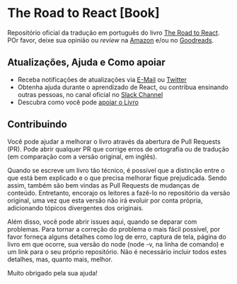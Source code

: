 # The Road to React [Book]


Repositório oficial da tradução em português do livro [The Road to React](http://roadtoreact.com/). POr favor, deixe sua opinião ou *review* na [Amazon](https://www.amazon.com/dp/B077HJFCQX?tag=21moves-20) e/ou no [Goodreads](https://www.goodreads.com/book/show/37503118-the-road-to-learn-react).

## Atualizações, Ajuda e Como apoiar

* Receba notificações de atualizações via [E-Mail](https://www.getrevue.co/profile/rwieruch) ou [Twitter](https://twitter.com/rwieruch)
* Obtenha ajuda durante o aprendizado de React, ou contribua ensinando outras pessoas, no canal oficial no [Slack Channel](https://slack-the-road-to-learn-react.wieruch.com/)
* Descubra como você pode [apoiar o Livro](https://www.robinwieruch.de/about/)

## Contribuindo

Você pode ajudar a melhorar o livro através da abertura de Pull Requests (PR). Pode abrir qualquer PR que corrige erros de ortografia ou de tradução (em comparação com a versão original, em inglês).

Quando se escreve um livro tão técnico, é possível que a distinção entre o que está bem explicado e o que precisa melhorar fique prejudicada. Sendo assim, também são bem vindas as Pull Requests de mudanças de conteúdo. Entretanto, encorajo os leitores a fazê-lo no repositório da versão original, uma vez que esta versão não irá evoluir por conta própria, adicionando tópicos divergentes dos originais.

Além disso, você pode abrir issues aqui, quando se deparar com problemas. Para tornar a correção do problema o mais fácil possível, por favor forneça alguns detalhes como log de erro, captura de tela, página do livro em que ocorre, sua versão do node (node -v, na linha de comando) e um link para o seu próprio repositório. Não é necessário incluir todos estes detalhes, mas, quanto mais, melhor.

Muito obrigado pela sua ajuda!
